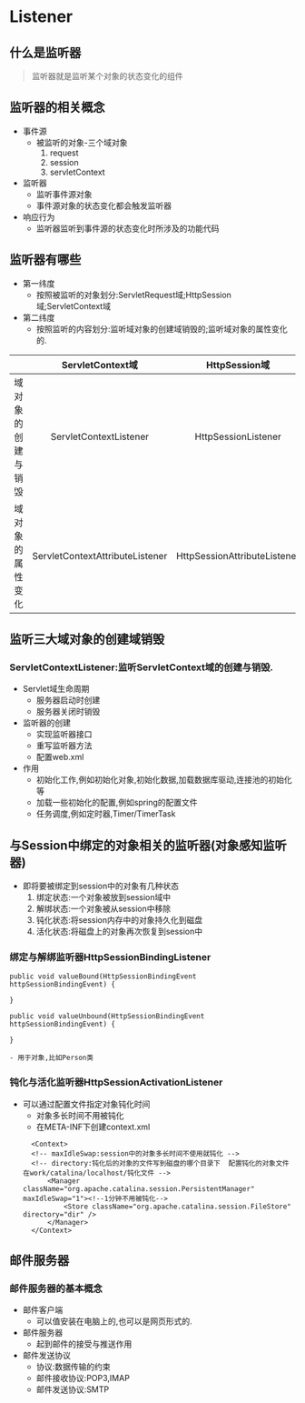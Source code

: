 # Listener

## 什么是监听器
> 监听器就是监听某个对象的状态变化的组件

## 监听器的相关概念
- 事件源
    - 被监听的对象-三个域对象
        1. request
        2. session
        3. servletContext
- 监听器
    - 监听事件源对象
    - 事件源对象的状态变化都会触发监听器
- 响应行为
    - 监听器监听到事件源的状态变化时所涉及的功能代码

## 监听器有哪些
- 第一纬度
    - 按照被监听的对象划分:ServletRequest域;HttpSession域;ServletContext域
- 第二纬度
    - 按照监听的内容划分:监听域对象的创建域销毁的;监听域对象的属性变化的.

||ServletContext域|HttpSession域|ServletRequest域|
|:--:|:--:|:--:|:--:|
|域对象的创建与销毁|ServletContextListener|HttpSessionListener|ServletRequestListener|
|域对象的属性变化|ServletContextAttributeListener|HttpSessionAttributeListener|ServletRequestAttributeListener|

## 监听三大域对象的创建域销毁
### ServletContextListener:监听ServletContext域的创建与销毁.
- Servlet域生命周期
    - 服务器启动时创建
    - 服务器关闭时销毁
- 监听器的创建
    - 实现监听器接口
    - 重写监听器方法
    - 配置web.xml
- 作用
    - 初始化工作,例如初始化对象,初始化数据,加载数据库驱动,连接池的初始化等
    - 加载一些初始化的配置,例如spring的配置文件
    - 任务调度,例如定时器,Timer/TimerTask

## 与Session中绑定的对象相关的监听器(对象感知监听器)

- 即将要被绑定到session中的对象有几种状态
    1. 绑定状态:一个对象被放到session域中
    2. 解绑状态:一个对象被从session中移除
    3. 钝化状态:将session内存中的对象持久化到磁盘
    4. 活化状态:将磁盘上的对象再次恢复到session中

### 绑定与解绑监听器HttpSessionBindingListener
>
    public void valueBound(HttpSessionBindingEvent httpSessionBindingEvent) {

    }

    public void valueUnbound(HttpSessionBindingEvent httpSessionBindingEvent) {

    }

    - 用于对象,比如Person类

### 钝化与活化监听器HttpSessionActivationListener
- 可以通过配置文件指定对象钝化时间
    - 对象多长时间不用被钝化
    - 在META-INF下创建context.xml
    >
        <Context>
        <!-- maxIdleSwap:session中的对象多长时间不使用就钝化 -->
        <!-- directory:钝化后的对象的文件写到磁盘的哪个目录下  配置钝化的对象文件在work/catalina/localhost/钝化文件 -->
            <Manager className="org.apache.catalina.session.PersistentManager" maxIdleSwap="1"><!--1分钟不用被钝化-->
                <Store className="org.apache.catalina.session.FileStore" directory="dir" />
            </Manager>
        </Context>

## 邮件服务器

### 邮件服务器的基本概念

- 邮件客户端
    - 可以值安装在电脑上的,也可以是网页形式的.
- 邮件服务器
    - 起到邮件的接受与推送作用
- 邮件发送协议
    - 协议:数据传输的约束
    - 邮件接收协议:POP3,IMAP
    - 邮件发送协议:SMTP